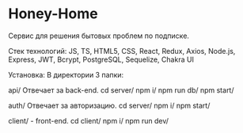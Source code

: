 # Honey-Home
Сервис для решения бытовых проблем по подписке.

Стек технологий:
JS, TS, HTML5, CSS, React, Redux, Axios, Node.js, Express, JWT, Bcrypt, PostgreSQL, Sequelize, Chakra UI

Установка:
В директории 3 папки:

api/ Отвечает за back-end.
cd server/
npm i/
npm run db/
npm start/

auth/ Отвечает за авторизацию.
cd server/
npm i/
npm start/

client/ - front-end.
cd client/
npm i/
npm run dev/
